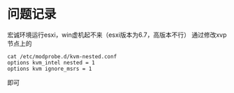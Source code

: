 # 问题记录
宏诚环境运行esxi，win虚机起不来（esxi版本为6.7，高版本不行）
通过修改xvp节点上的
```
cat /etc/modprobe.d/kvm-nested.conf 
options kvm_intel nested = 1 
options kvm ignore_msrs = 1
```
即可
